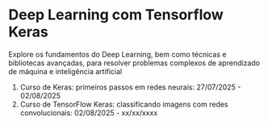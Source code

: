 # Deep Learning com Tensorflow Keras

Explore os fundamentos do Deep Learning, bem como técnicas e bibliotecas avançadas, para resolver problemas complexos de aprendizado de máquina e inteligência artificial

1. Curso de Keras: primeiros passos em redes neurais: 27/07/2025 - 02/08/2025
2. Curso de TensorFlow Keras: classificando imagens com redes convolucionais: 02/08/2025 - xx/xx/xxxx
